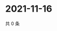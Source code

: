 # 2021-11-16

共 0 条

<!-- BEGIN WEIBO -->
<!-- 最后更新时间 Tue Nov 16 2021 23:15:14 GMT+0800 (China Standard Time) -->

<!-- END WEIBO -->
